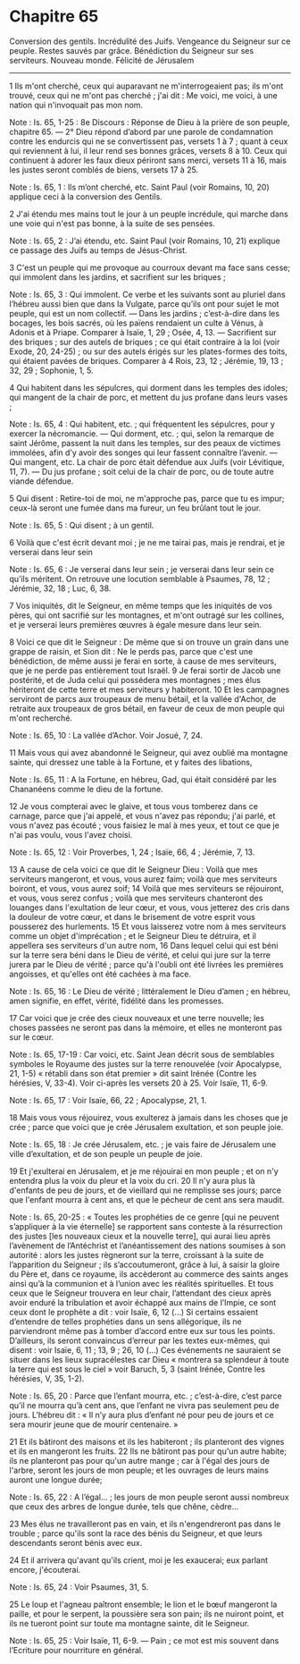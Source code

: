 # Chapitre 65

Conversion des gentils.
Incrédulité des Juifs.
Vengeance du Seigneur sur ce peuple.
Restes sauvés par grâce.
Bénédiction du Seigneur sur ses serviteurs.
Nouveau monde.
Félicité de Jérusalem

***

1 Ils m'ont cherché, ceux qui auparavant ne m'interrogeaient pas; ils m'ont trouvé, ceux qui ne m'ont pas cherché ; j'ai dit : Me voici, me voici, à une nation qui n'invoquait pas mon nom.

<span class="bible-note">Note : </span> Is. 65, 1-25 : 8e Discours : Réponse de Dieu à la prière de son peuple, chapitre 65. ― 2° Dieu répond d’abord par une parole de condamnation contre les endurcis qui ne se convertissent pas, versets 1 à 7 ; quant à ceux qui reviennent à lui, il leur rend ses bonnes grâces, versets 8 à 10. Ceux qui continuent à adorer les faux dieux périront sans merci, versets 11 à 16, mais les justes seront comblés de biens, versets 17 à 25.

<span class="bible-note">Note : </span> Is. 65, 1 : Ils m’ont cherché, etc. Saint Paul (voir Romains, 10, 20) applique ceci à la conversion des Gentils.

2 J'ai étendu mes mains tout le jour à un peuple incrédule, qui marche dans une voie qui n'est pas bonne, à la suite de ses pensées.

<span class="bible-note">Note : </span> Is. 65, 2 : J’ai étendu, etc. Saint Paul (voir Romains, 10, 21) explique ce passage des Juifs au temps de Jésus-Christ.

3 C'est un peuple qui me provoque au courroux devant ma face sans cesse; qui immolent dans les jardins, et sacrifient sur les briques ;

<span class="bible-note">Note : </span> Is. 65, 3 : Qui immolent. Ce verbe et les suivants sont au pluriel dans l’hébreu aussi bien que dans la Vulgate, parce qu’ils ont pour sujet le mot peuple, qui est un nom collectif. ― Dans les jardins ; c’est-à-dire dans les bocages, les bois sacrés, où les païens rendaient un culte à Vénus, à Adonis et à Priape. Comparer à Isaïe, 1, 29 ; Osée, 4, 13. ― Sacrifient sur des briques ; sur des autels de briques ; ce qui était contraire à la loi (voir Exode, 20, 24-25) ; ou sur des autels érigés sur les plates-formes des toits, qui étaient pavées de briques. Comparer à 4 Rois, 23, 12 ; Jérémie, 19, 13 ; 32, 29 ; Sophonie, 1, 5.

4 Qui habitent dans les sépulcres, qui dorment dans les temples des idoles; qui mangent de la chair de porc, et mettent du jus profane dans leurs vases ;

<span class="bible-note">Note : </span> Is. 65, 4 : Qui habitent, etc. ; qui fréquentent les sépulcres, pour y exercer la nécromancie. ― Qui dorment, etc. ; qui, selon la remarque de saint Jérôme, passent la nuit dans les temples, sur des peaux de victimes immolées, afin d’y avoir des songes qui leur fassent connaître l’avenir. ― Qui mangent, etc. La chair de porc était défendue aux Juifs (voir Lévitique, 11, 7). ― Du jus profane ; soit celui de la chair de porc, ou de toute autre viande défendue.

5 Qui disent : Retire-toi de moi, ne m'approche pas, parce que tu es impur; ceux-là seront une fumée dans ma fureur, un feu brûlant tout le jour.

<span class="bible-note">Note : </span> Is. 65, 5 : Qui disent ; à un gentil.


6 Voilà que c'est écrit devant moi ; je ne me tairai pas, mais je rendrai, et je verserai dans leur sein

<span class="bible-note">Note : </span> Is. 65, 6 : Je verserai dans leur sein ; je verserai dans leur sein ce qu’ils méritent. On retrouve une locution semblable à Psaumes, 78, 12 ; Jérémie, 32, 18 ; Luc, 6, 38.

7 Vos iniquités, dit le Seigneur, en même temps que les iniquités de vos pères, qui ont sacrifié sur les montagnes, et m'ont outragé sur les collines, et je verserai leurs premières œuvres à égale mesure dans leur sein.


8 Voici ce que dit le Seigneur : De même que si on trouve un grain dans une grappe de raisin, et Sion dit : Ne le perds pas, parce que c'est une bénédiction, de même aussi je ferai en sorte, à cause de mes serviteurs, que je ne perde pas entièrement tout Israël. 9 Je ferai sortir de Jacob une postérité, et de Juda celui qui possédera mes montagnes ; mes élus hériteront de cette terre et mes serviteurs y habiteront. 10 Et les campagnes serviront de parcs aux troupeaux de menu bétail, et la vallée d'Achor, de retraite aux troupeaux de gros bétail, en faveur de ceux de mon peuple qui m'ont recherché.

<span class="bible-note">Note : </span> Is. 65, 10 : La vallée d’Achor. Voir Josué, 7, 24.


11 Mais vous qui avez abandonné le Seigneur, qui avez oublié ma montagne sainte, qui dressez une table à la Fortune, et y faites des libations,

<span class="bible-note">Note : </span> Is. 65, 11 : A la Fortune, en hébreu, Gad, qui était considéré par les Chananéens comme le dieu de la fortune.

12 Je vous compterai avec le glaive, et tous vous tomberez dans ce carnage, parce que j'ai appelé, et vous n'avez pas répondu; j'ai parlé, et vous n'avez pas écouté ; vous faisiez le mal à mes yeux, et tout ce que je n'ai pas voulu, vous l'avez choisi.

<span class="bible-note">Note : </span> Is. 65, 12 : Voir Proverbes, 1, 24 ; Isaïe, 66, 4 ; Jérémie, 7, 13.


13 A cause de cela voici ce que dit le Seigneur Dieu : Voilà que mes serviteurs mangeront, et vous, vous aurez faim; voilà que mes serviteurs boiront, et vous, vous aurez soif; 14 Voilà que mes serviteurs se réjouiront, et vous, vous serez confus ; voilà que mes serviteurs chanteront des louanges dans l'exultation de leur cœur, et vous, vous jetterez des cris dans la douleur de votre cœur, et dans le brisement de votre esprit vous pousserez des hurlements. 15 Et vous laisserez votre nom à mes serviteurs comme un objet d'imprécation ; et le Seigneur Dieu te détruira, et il appellera ses serviteurs d'un autre nom, 16 Dans lequel celui qui est béni sur la terre sera béni dans le Dieu de vérité, et celui qui jure sur la terre jurera par le Dieu de vérité ; parce qu'à l'oubli ont été livrées les premières angoisses, et qu'elles ont été cachées à ma face.

<span class="bible-note">Note : </span> Is. 65, 16 : Le Dieu de vérité ; littéralement le Dieu d’amen ; en hébreu, amen signifie, en effet, vérité, fidélité dans les promesses.


17 Car voici que je crée des cieux nouveaux et une terre nouvelle; les choses passées ne seront pas dans la mémoire, et elles ne monteront pas sur le cœur.

<span class="bible-note">Note : </span> Is. 65, 17-19 : Car voici, etc. Saint Jean décrit sous de semblables symboles le Royaume des justes sur la terre renouvelée (voir Apocalypse, 21, 1-5) « rétabli dans son état premier » dit saint Irénée (Contre les hérésies, V, 33-4). Voir ci-après les versets 20 à 25. Voir Isaïe, 11, 6-9.

<span class="bible-note">Note : </span> Is. 65, 17 : Voir Isaïe, 66, 22 ; Apocalypse, 21, 1.

18 Mais vous vous réjouirez, vous exulterez à jamais dans les choses que je crée ; parce que voici que je crée Jérusalem exultation, et son peuple joie.

<span class="bible-note">Note : </span> Is. 65, 18 : Je crée Jérusalem, etc. ; je vais faire de Jérusalem une ville d’exultation, et de son peuple un peuple de joie.


19 Et j'exulterai en Jérusalem, et je me réjouirai en mon peuple ; et on n'y entendra plus la voix du pleur et la voix du cri. 20 Il n'y aura plus là d'enfants de peu de jours, et de vieillard qui ne remplisse ses jours; parce que l'enfant mourra à cent ans, et que le pécheur de cent ans sera maudit.

<span class="bible-note">Note : </span> Is. 65, 20-25 : « Toutes les prophéties de ce genre [qui ne peuvent s’appliquer à la vie éternelle] se rapportent sans conteste à la résurrection des justes [les nouveaux cieux et la nouvelle terre], qui aurai lieu après l’avènement de l’Antéchrist et l’anéantissement des nations soumises à son autorité : alors les justes règneront sur la terre, croissant à la suite de l’apparition du Seigneur ; ils s’accoutumeront, grâce à lui, à saisir la gloire du Père et, dans ce royaume, ils accèderont au commerce des saints anges ainsi qu’à la communion et à l’union avec les réalités spirituelles. Et tous ceux que le Seigneur trouvera en leur chair, l’attendant des cieux après avoir enduré la tribulation et avoir échappé aux mains de l’Impie, ce sont ceux dont le prophète a dit : voir Isaïe, 6, 12 (…) Si certains essaient d’entendre de telles prophéties dans un sens allégorique, ils ne parviendront même pas à tomber d’accord entre eux sur tous les points. D’ailleurs, ils seront convaincus d’erreur par les textes
eux-mêmes, qui disent : voir Isaïe, 6, 11 ; 13, 9 ; 26, 10 (…) Ces événements ne sauraient se situer dans les lieux supracélestes car Dieu « montrera sa splendeur à toute la terre qui est sous le ciel » voir Baruch, 5, 3 (saint Irénée, Contre les hérésies, V, 35, 1-2).

<span class="bible-note">Note : </span> Is. 65, 20 : Parce que l’enfant mourra, etc. ; c’est-à-dire, c’est parce qu’il ne mourra qu’à cent ans, que l’enfant ne vivra pas seulement peu de jours. L’hébreu dit : « Il n’y aura plus d’enfant né pour peu de jours et ce sera mourir jeune que de mourir centenaire. »


21 Et ils bâtiront des maisons et ils les habiteront ; ils planteront des vignes et ils en mangeront les fruits. 22 Ils ne bâtiront pas pour qu'un autre habite; ils ne planteront pas pour qu'un autre mange ; car à l'égal des jours de l'arbre, seront les jours de mon peuple; et les ouvrages de leurs mains auront une longue durée;

<span class="bible-note">Note : </span> Is. 65, 22 : A l’égal… ; les jours de mon peuple seront aussi nombreux que ceux des arbres de longue durée, tels que chêne, cèdre…

23 Mes élus ne travailleront pas en vain, et ils n'engendreront pas dans le trouble ; parce qu'ils sont la race des bénis du Seigneur, et que leurs descendants seront bénis avec eux.


24 Et il arrivera qu'avant qu'ils crient, moi je les exaucerai; eux parlant encore, j'écouterai.

<span class="bible-note">Note : </span> Is. 65, 24 : Voir Psaumes, 31, 5.

25 Le loup et l'agneau paîtront ensemble; le lion et le bœuf mangeront la paille, et pour le serpent, la poussière sera son pain; ils ne nuiront point, et ils ne tueront point sur toute ma montagne sainte, dit le Seigneur.

<span class="bible-note">Note : </span> Is. 65, 25 : Voir Isaïe, 11, 6-9. ― Pain ; ce mot est mis souvent dans l’Ecriture pour nourriture en général.

